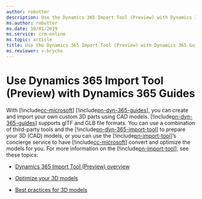 ```yaml
---
author: robutter
description: Use the Dynamics 365 Import Tool (Preview) with Dynamics 365 Guides
ms.author: robutter
ms.date: 10/01/2019
ms.service: crm-online
ms.topic: article
title: Use the Dynamics 365 Import Tool (Preview) with Dynamics 365 Guides
ms.reviewer: v-brycho
---
```


# Use Dynamics 365 Import Tool (Preview) with Dynamics 365 Guides

With [!include[cc-microsoft](../includes/cc-microsoft.md)] [!include[pn-dyn-365-guides](../includes/pn-dyn-365-guides.md)], you can create and import your own custom 3D parts using CAD models. [!include[pn-dyn-365-guides](../includes/pn-dyn-365-guides.md)] supports glTF and GLB file formats. You can use a combination of third-party tools and the [!include[pn-dyn-365-import-tool](../includes/pn-dyn-365-import-tool.md)] to prepare your 3D (CAD) models, or you can use the [!include[pn-import-tool](../includes/pn-import-tool.md)]’s concierge service to have [!include[cc-microsoft](../includes/cc-microsoft.md)] convert and optimize the models for you. For more information on the [!include[pn-import-tool](../includes/pn-import-tool.md)], see these topics:

- [Dynamics 365 Import Tool (Preview) overview](https://docs.microsoft.com/en-us/dynamics365/mixed-reality/import-tool/index)

- [Optimize your 3D models](https://docs.microsoft.com/en-us/dynamics365/mixed-reality/import-tool/optimize-models)

- [Best practices for 3D models](https://docs.microsoft.com/en-us/dynamics365/mixed-reality/import-tool/best-practices)

